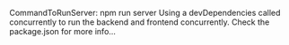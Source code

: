 CommandToRunServer: npm run server
Using a devDependencies called concurrently to run the backend and frontend concurrently. Check the package.json for more info...